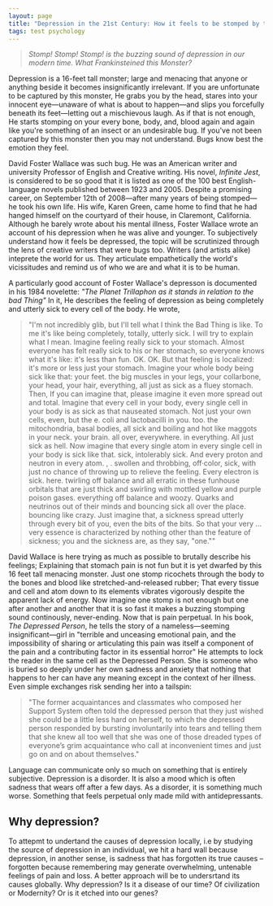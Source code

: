 ```yaml
---
layout: page
title: "Depression in the 21st Century: How it feels to be stomped by this Tall Bad Thing."
tags: test psychology
---
```


> _Stomp! Stomp! Stomp! is the buzzing sound of depression in our modern time. What Frankinsteined this Monster?_ <br />

Depression is a 16-feet tall monster; large and menacing that anyone or anything beside it becomes insignificantly irrelevant. If you are unfortunate to be captured by this monster, He grabs you by the head, stares into your innocent eye—unaware of what is about to happen—and slips you forcefully beneath its feet—letting out a mischievous laugh. As if that is not enough, He starts stomping on your every bone, body, and, blood again and again like you're something of an insect or an undesirable bug. If you've not been captured by this monster then you may not understand. Bugs know best the emotion they feel.

David Foster Wallace was such bug. He was an American writer and university Professor of English and Creative writing. His novel, _Infinite Jest_, is considered to be so good that it is listed as one of the 100 best English-language novels published between 1923 and 2005. Despite a promising career, on September 12th of 2008—after many years of being stomped—he took his own life. His wife, Karen Green, came home to find that he had hanged himself on the courtyard of their house, in Claremont, California. Although he barely wrote about his mental illness, Foster Wallace wrote an account of his depression when he was alive and younger. To subjectively understand how it feels be depressed, the topic will be scrutinized through the lens of creative writers that were bugs too. Writers (and artists alike) inteprete the world for us. They articulate empathetically the world's vicissitudes and remind us of who we are and what it is to be human.

A particularly good account of Foster Wallace's depresson is documented in his 1984 novelette: _"The Planet Trillaphon as it stands in relation to the bad Thing"_ In it, He describes the feeling of depression as being completely and utterly sick to every cell of the body. He wrote,
	
> "I'm not incredibly glib, but I'll tell what I think the Bad Thing is like. To me it's like being completely, totally, utterly sick. I will try to explain what I mean. Imagine feeling really sick to your stomach. Almost everyone has felt really sick to his or her stomach, so everyone knows what it's like: it's less than fun. OK. OK. But that feeling is localized: it's more or less just your stomach. Imagine your whole body being sick like that: your feet. the big muscles in your legs, your collarbone, your head, your hair, everything, all just as sick as a fluey stomach. Then, If you can imagine that, please imagine it even more spread out and total. Imagine that every cell in your body, every single cell in your body is as sick as that nauseated stomach. Not just your own cells, even, but the e. coli and lactobacilli in you. too. the mitochondria, basal bodies, all sick and boiling and hot like maggots in your neck. your brain. all over, everywhere. in everything. All just sick as hell. Now imagine that every single atom in every single cell in your body is sick like that. sick, intolerably sick. And every proton and neutron in every atom. , . swollen and throbbing, off·color, sick, with just no chance of throwing up to relieve the feeling. Every electron is sick. here. twirling off balance and all erratic in these funhouse orbitals that are just thick and swirling with mottled yellow and purple poison gases. everything off balance and woozy. Quarks and neutrinos out of their minds and bouncing sick all over the place. bouncing like crazy. Just imagine that, a sickness spread utterly through every bit of you, even the bits of the bits. So that your very ... very essence is characterized by nothing other than the feature of sickness; you and the sickness are, as they say, "one.""

David Wallace is here trying as much as possible to brutally describe his feelings; Explaining that stomach pain is not fun but it is yet dwarfed by this 16 feet tall menacing monster. Just one stomp ricochets through the body to the bones and blood like stretched-and-released rubber; That every tissue and cell and atom down to its elements vibrates vigorously despite the apparent lack of energy. Now imagine one stomp is not enough but one after another and another that it is so fast it makes a buzzing stomping sound continously, never-ending. Now that is pain perpetual.
In his book, _The Depressed Person_, he tells the story of a nameless—seeming insignificant—girl in "terrible and unceasing emotional pain, and the impossibility of sharing or articulating this pain was itself a component of the pain and a contributing factor in its essential horror"
He attempts to lock the reader in the same cell as the Depressed Person. She is someone who is buried so deeply under her own sadness and anxiety that nothing that happens to her can have any meaning except in the context of her illness. Even simple exchanges risk sending her into a tailspin:

> "The former acquaintances and classmates who composed her Support System often told the depressed person that they just wished she could be a little less hard on herself, to which the depressed person responded by bursting involuntarily into tears and telling them that she knew all too well that she was one of those dreaded types of everyone’s grim acquaintance who call at inconvenient times and just go on and on about themselves."

Language can communicate only so much on something that is entirely subjective. Depression is a disorder. It is also a mood which is often sadness that wears off after a few days. As a disorder, it is something much worse. Something that feels perpetual only made mild with antidepressants.

## Why depression?

To attepmt to undertand the causes of depression locally, i.e by studying the source of depression in an individual, we hit a hard wall because depression, in another sense, is sadness that has forgotten its true causes – forgotten because remembering may generate overwhelming, untenable feelings of pain and loss. A better approach will be to undersrtand its causes globally. Why depression? Is it a disease of our time? Of civilization or Modernity? Or is it etched into our genes?
